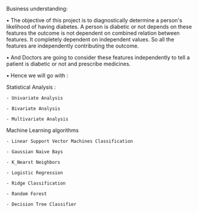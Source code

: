 Business understanding:

• The objective of this project is to diagnostically determine a person's likelihood of having diabetes. A person is diabetic or not depends on these features 
the outcome is not dependent on combined relation between features. It completely dependent on independent values. So all the features are independently contributing the outcome.

• And Doctors are going to consider these features independently to tell a patient is diabetic or not and prescribe medicines.

• Hence we will go with :

Statistical Analysis :

    - Univariate Analysis
    
    - Bivariate Analysis
    
    - Multivariate Analysis
Machine Learning algorithms

    - Linear Support Vector Machines Classification
    
    - Gaussian Naive Bays
    
    - K_Nearst Neighbors
    
    - Logistic Regression
    
    - Ridge Classification
    
    - Random Forest
    
    - Decision Tree Classifier
